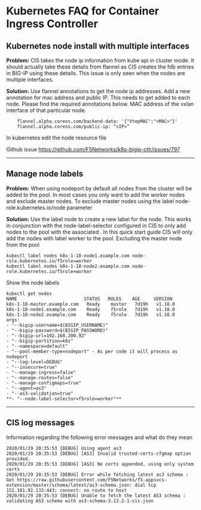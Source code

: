 # Kubernetes FAQ for Container Ingress Controller

## Kubernetes node install with multiple interfaces

**Problem:** CIS takes the node ip information from kube api in cluster mode. It should actually take these details from flannel as CIS creates the fdb entries in BIG-IP using these details. This issue is only seen when the nodes are multiple interfaces. 

**Solution:** Use flannel annotations to get the node ip addresses. Add a new annotation for mac address and public IP. This needs to get added to each node. Please find the required annotations below. MAC address of the vxlan interface of that particular node.

```
    flannel.alpha.coreos.com/backend-data: '{"VtepMAC":"<MAC>"}'
    flannel.alpha.coreos.com/public-ip: “<IP>”
```
In kubernetes edit the node resource file

Github issue https://github.com/F5Networks/k8s-bigip-ctlr/issues/797

---

## Manage node labels

**Problem:** When using nodeport by default all nodes from the cluster will be added to the pool. In most cases you only want to add the worker nodes and exclude master nodes. To exclude master nodes using the label node-role.kubernetes.io/node parameter

**Solution:** Use the label node to create a new label for the node. This works in conjunction with the node-label-selector configured in CIS to only add nodes to the pool with the associated . In this quick start guide CIS will only add the nodes with label worker to the pool. Excluding the master node from the pool

```
kubectl label nodes k8s-1-18-node1.example.com node-role.kubernetes.io/f5role=worker
kubectl label nodes k8s-1-18-node2.example.com node-role.kubernetes.io/f5role=worker
```

Show the node labels

```
kubectl get nodes
NAME                         STATUS   ROLES    AGE     VERSION
k8s-1-18-master.example.com   Ready    master   7d19h   v1.18.0
k8s-1-18-node1.example.com    Ready    f5role   7d19h   v1.18.0
k8s-1-18-node2.example.com    Ready    f5role   7d19h   v1.18.0
args:
- "--bigip-username=$(BIGIP_USERNAME)"
- "--bigip-password=$(BIGIP_PASSWORD)"
- "--bigip-url=192.168.200.92"
- "--bigip-partition=k8s"
- "--namespace=default"
- "--pool-member-type=nodeport" - As per code it will process as nodeport
- "--log-level=DEBUG"
- "--insecure=true"
- "--manage-ingress=false"
- "--manage-routes=false"
- "--manage-configmaps=true"
- "--agent=as3"
- "--as3-validation=true"
**- "--node-label-selector=f5role=worker"**
```

---

## CIS log messages

Information regarding the following error messages and what do they mean

```
2020/01/29 20:35:53 [DEBUG] Using agent as3
2020/01/29 20:35:53 [DEBUG] [AS3] Invalid trusted-certs-cfgmap option provided.
2020/01/29 20:35:53 [DEBUG] [AS3] No certs appended, using only system certs
2020/01/29 20:35:53 [DEBUG] Error while fetching latest as3 schema : Get https://raw.githubusercontent.com/F5Networks/f5-appsvcs-extension/master/schema/latest/as3-schema.json: dial tcp 151.101.92.133:443: connect: no route to host
2020/01/29 20:35:53 [DEBUG] Unable to fetch the latest AS3 schema : validating AS3 schema with as3-schema-3.13.2-1-cis.json
```